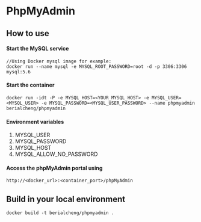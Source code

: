 # PhpMyAdmin

## How to use
#### Start the MySQL service
	//Using Docker mysql image for example: 
	docker run --name mysql -e MYSQL_ROOT_PASSWORD=root -d -p 3306:3306 mysql:5.6

#### Start the container
	docker run -idt -P -e MYSQL_HOST=<YOUR_MYSQL_HOST> -e MYSQL_USER=<MYSQL_USER> -e MYSQL_PASSWORD=<MYSQL_USER_PASSWORD> --name phpmyadmin berialcheng/phpmyadmin

#### Environment variables 
1. MYSQL_USER
2. MYSQL_PASSWORD
3. MYSQL_HOST
4. MYSQL_ALLOW_NO_PASSWORD

#### Access the phpMyAdmin portal using 
	http://<docker_url>:<container_port>/phpMyAdmin

## Build in your local environment
	docker build -t berialcheng/phpmyadmin .
